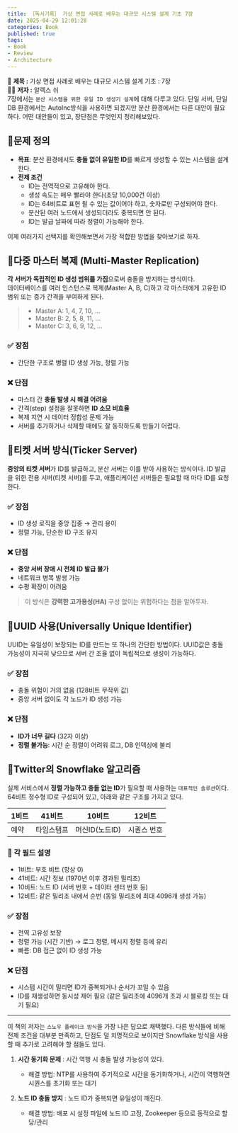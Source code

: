 ```yaml
---
title: ［독서기록］ 가상 면접 사례로 배우는 대규모 시스템 설계 기초 7장                 
date: 2025-04-29 12:01:28
categories: Book          
published: true 
tags:
- Book 
- Review          
- Architecture 
---  
```

 
📖 **제목 :** 가상 면접 사례로 배우는 대규모 시스템 설계 기초 : 7장  
🙋‍♂️ **저자 :** 알렉스 쉬    
7장에서는 `분산 시스템을 위한 유일 ID 생성기 설계`에 대해 다루고 있다. 단일 서버, 단일 DB 환경에서는 AutoInc방식을 사용하면 되겠지만 분산 환경에서는 다른 대안이 필요하다. 어떤 대안들이 있고, 장단점은 무엇인지 정리해보았다. 

## 📌문제 정의      
- **목표**: 분산 환경에서도 **충돌 없이 유일한 ID**를 빠르게 생성할 수 있는 시스템을 설계한다.
- **전제 조건**
  - ID는 전역적으로 고유해야 한다.
  - 생성 속도는 매우 빨라야 한다(초당 10,000건 이상)
  - ID는 64비트로 표현 될 수 있는 값이어야 하고, 숫자로만 구성되어야 한다. 
  - 분산된 여러 노드에서 생성되더라도 중복되면 안 된다.
  - ID는 발급 날짜에 따라 정렬이 가능해야 한다.  

이제 여러가지 선택지를 확인해보면서 가장 적합한 방법을 찾아보기로 하자.  

## 📌다중 마스터 복제 (Multi-Master Replication)     
**각 서버가 독립적인 ID 생성 범위를 가짐**으로써 충돌을 방지하는 방식이다.  
데이터베이스를 여러 인스턴스로 복제(Master A, B, C)하고 각 마스터에게 고유한 ID범위 또는 증가 간격을 부여하게 된다.  
  
> - Master A: 1, 4, 7, 10, ... 
> - Master B: 2, 5, 8, 11, ... 
> - Master C: 3, 6, 9, 12, ... 


### ✅ 장점
- 간단한 구조로 병렬 ID 생성 가능, 정렬 가능

### ❌ 단점
- 마스터 간 **충돌 발생 시 해결 어려움**
- 간격(step) 설정을 잘못하면 **ID 소모 비효율**
- 복제 지연 시 데이터 정합성 문제 가능
- 서버를 추가하거나 삭제할 때에도 잘 동작하도록 만들기 어렵다.  

## 📌티켓 서버 방식(Ticker Server)  
**중앙의 티켓 서버**가 ID를 발급하고, 분산 서버는 이를 받아 사용하는 방식이다. ID 발급을 위한 전용 서버(티켓 서버)를 두고, 애플리케이션 서버들은 필요할 때 마다 ID를 요청한다. 

### ✅ 장점
- ID 생성 로직을 중앙 집중 → 관리 용이
- 정렬 가능, 단순한 ID 구조 유지

### ❌ 단점
- **중앙 서버 장애 시 전체 ID 발급 불가**
- 네트워크 병목 발생 가능
- 수평 확장이 어려움

> 이 방식은 **강력한 고가용성(HA)** 구성 없이는 위험하다는 점을 알아두자.  

## 📌UUID 사용(Universally Unique Identifier)  
UUID는 유일성이 보장되는 ID를 만드는 또 하나의 간단한 방법이다. UUID값은 충돌 가능성이 지극히 낮으므로 서버 간 조율 없이 독립적으로 생성이 가능하다.  

### ✅ 장점
  - 충돌 위험이 거의 없음 (128비트 무작위 값)
  - 중앙 서버 없이도 각 노드가 ID 생성 가능 

### ❌ 단점
  - **ID가 너무 길다** (32자 이상)
  - **정렬 불가능**: 시간 순 정렬이 어려워 로그, DB 인덱싱에 불리 

## 📌Twitter의 Snowflake 알고리즘  
실제 서비스에서 **정렬 가능하고 충돌 없는 ID**가 필요할 때 사용하는 `대표적인 솔루션`이다.  
64비트 정수형 ID로 구성되어 있고, 아래와 같은 구조를 가지고 있다.  

| 1비트 | 41비트 | 10비트      | 12비트      |
|------|--------|-------------|-------------|
| 예약  | 타임스탬프 | 머신ID(노드ID) | 시퀀스 번호 |  

### 📌 각 필드 설명
   - 1비트: 부호 비트 (항상 0)
   - 41비트: 시간 정보 (1970년 이후 경과된 밀리초)
   - 10비트: 노드 ID (서버 번호 + 데이터 센터 번호 등)
   - 12비트: 같은 밀리초 내에서 순번 (동일 밀리초에 최대 4096개 생성 가능)  

### ✅ 장점
  - 전역 고유성 보장
  - 정렬 가능 (시간 기반) → 로그 정렬, 메시지 정렬 등에 유리
  - 빠름: DB 접근 없이 ID 생성 가능
 

### ❌ 단점
   - 시스템 시간이 밀리면 ID가 중복되거나 순서가 꼬일 수 있음
   - ID를 재생성하면 동시성 제어 필요 (같은 밀리초에 4096개 초과 시 블로킹 또는 대기 필요) 

---  


이 책의 저자는 `스노우 플레이크 방식`을 가장 나은 답으로 채택했다. 다른 방식들에 비해 전제 조건을 대부분 만족하고, 단점도 덜 치명적으로 보이지만 Snowflake 방식을 사용할 때 추가로 고려해야 할 점들도 있다.  

1. **시간 동기화 문제** : 시간 역행 시 충돌 발생 가능성이 있다. 
    - 해결 방법:
       NTP를 사용하여 주기적으로 시간을 동기화하거나, 시간이 역행하면 시퀀스를 초기화 또는 대기 

2. **노드 ID 충돌 방지** : 노드 ID가 중복되면 유일성이 깨진다. 
    - 해결 방법:
        배포 시 설정 파일에 노드 ID 고정, Zookeeper 등으로 동적으로 할당/관리

